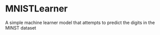 # MNISTLearner
A simple machine learner model that attempts to predict the digits in the MINST dataset
